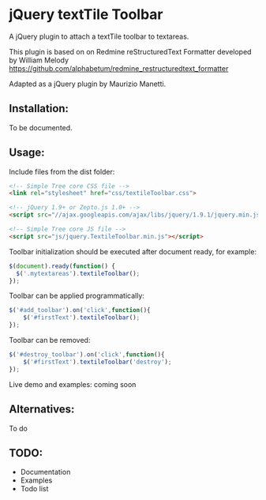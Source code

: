 # jQuery textTile Toolbar

A jQuery plugin to attach a textTile toolbar to textareas.

This plugin is based on on Redmine reStructuredText Formatter
developed by William Melody
https://github.com/alphabetum/redmine_restructuredtext_formatter

Adapted as a jQuery plugin by Maurizio Manetti.

## Installation:

To be documented. 

## Usage:

Include files from the dist folder:

```html
<!-- Simple Tree core CSS file -->
<link rel="stylesheet" href="css/textileToolbar.css">

<!-- jQuery 1.9+ or Zepto.js 1.0+ -->
<script src="//ajax.googleapis.com/ajax/libs/jquery/1.9.1/jquery.min.js"></script>

<!-- Simple Tree core JS file -->
<script src="js/jquery.TextileToolbar.min.js"></script>
```

Toolbar initialization should be executed after document ready, for example:

```javascript
$(document).ready(function() {
  $('.mytextareas').textileToolbar();
});
```

Toolbar can be applied programmatically:

```javascript
$('#add_toolbar').on('click',function(){
	$('#firstText').textileToolbar();
});	
```

Toolbar can be removed:

```javascript
$('#destroy_toolbar').on('click',function(){
	$('#firstText').textileToolbar('destroy');
});	
```

Live demo and examples: coming soon 

## Alternatives:

To do

## TODO:

- Documentation
- Examples
- Todo list
